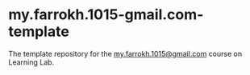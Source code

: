 # my.farrokh.1015-gmail.com-template
The template repository for the my.farrokh.1015@gmail.com course on Learning Lab.
